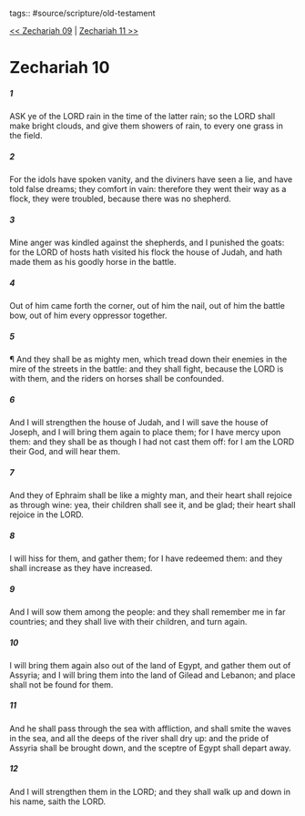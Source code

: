 tags:: #source/scripture/old-testament

[<< Zechariah 09](source/scripture/old-testament/38_Zechariah/Zechariah_09.md) | [Zechariah 11 >>](source/scripture/old-testament/38_Zechariah/Zechariah_11.md)

# Zechariah 10

##### 1

ASK ye of the LORD rain in the time of the latter rain; so the LORD shall make bright clouds, and give them showers of rain, to every one grass in the field.

##### 2

For the idols have spoken vanity, and the diviners have seen a lie, and have told false dreams; they comfort in vain: therefore they went their way as a flock, they were troubled, because there was no shepherd.

##### 3

Mine anger was kindled against the shepherds, and I punished the goats: for the LORD of hosts hath visited his flock the house of Judah, and hath made them as his goodly horse in the battle.

##### 4

Out of him came forth the corner, out of him the nail, out of him the battle bow, out of him every oppressor together.

##### 5

¶ And they shall be as mighty men, which tread down their enemies in the mire of the streets in the battle: and they shall fight, because the LORD is with them, and the riders on horses shall be confounded.

##### 6

And I will strengthen the house of Judah, and I will save the house of Joseph, and I will bring them again to place them; for I have mercy upon them: and they shall be as though I had not cast them off: for I am the LORD their God, and will hear them.

##### 7

And they of Ephraim shall be like a mighty man, and their heart shall rejoice as through wine: yea, their children shall see it, and be glad; their heart shall rejoice in the LORD.

##### 8

I will hiss for them, and gather them; for I have redeemed them: and they shall increase as they have increased.

##### 9

And I will sow them among the people: and they shall remember me in far countries; and they shall live with their children, and turn again.

##### 10

I will bring them again also out of the land of Egypt, and gather them out of Assyria; and I will bring them into the land of Gilead and Lebanon; and place shall not be found for them.

##### 11

And he shall pass through the sea with affliction, and shall smite the waves in the sea, and all the deeps of the river shall dry up: and the pride of Assyria shall be brought down, and the sceptre of Egypt shall depart away.

##### 12

And I will strengthen them in the LORD; and they shall walk up and down in his name, saith the LORD.
